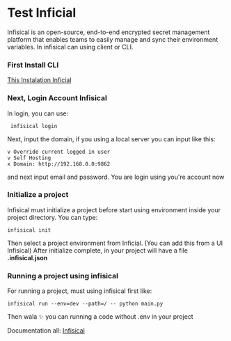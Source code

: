 # Test Inficial

Infisical is an open-source, end-to-end encrypted secret management platform that enables teams to easily manage and sync their environment variables.
In infisical can using client or CLI.

### First Install CLI 
[This Instalation Inficial](https://infisical.com/docs/cli/overview)

### Next, Login Account Infisical

In login, you can use:

```
 infisical login
```
Next, input the domain, if you using a local server you can input like this: 

```
v Override current logged in user       
v Self Hosting
x Domain: http://192.168.0.0:9862
```

and next input email and password. You are login using you're account now

### Initialize a project

Infisical must initialize a project before start using environment inside your project directory. You can type: 

```
infisical init
```
Then select a project environment from Inficial. (You can add this from a UI Infisical)
After initialize complete, in your project will have a file <b>.infisical.json</b>

### Running a project using infisical

For running a project, must using infisical first like: 
```
infisical run --env=dev --path=/ -- python main.py   
```
Then wala :sparkles: you can running a code without .env in your project

Documentation all: [Infisical](https://infisical.com/docs/)

